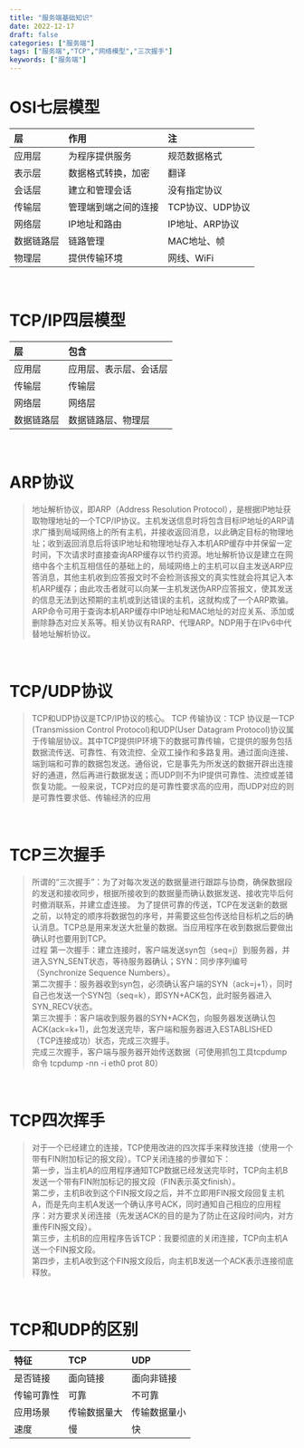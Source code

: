 ```yaml
---
title: "服务端基础知识"
date: 2022-12-17
draft: false
categories: ["服务端"]
tags: ["服务端","TCP","网络模型","三次握手"]
keywords: ["服务端"]
---
```


# OSI七层模型

|层|作用|注
|:--|:--|:--|
|应用层 |为程序提供服务|规范数据格式|
|表示层 |数据格式转换，加密|翻译|
|会话层 |建立和管理会话|没有指定协议|
|传输层 |管理端到端之间的连接|TCP协议、UDP协议|
|网络层 |IP地址和路由|IP地址、ARP协议|
|数据链路层 |链路管理|MAC地址、帧|
|物理层 |提供传输环境|网线、WiFi|

<br>

# TCP/IP四层模型
|层|包含
|:--|:--|
|应用层 |应用层、表示层、会话层|
|传输层 |传输层|
|网络层 |网络层|
|数据链路层 |数据链路层、物理层|
<br>

# ARP协议
> 地址解析协议，即ARP（Address Resolution Protocol），是根据IP地址获取物理地址的一个TCP/IP协议。主机发送信息时将包含目标IP地址的ARP请求广播到局域网络上的所有主机，并接收返回消息，以此确定目标的物理地址；收到返回消息后将该IP地址和物理地址存入本机ARP缓存中并保留一定时间，下次请求时直接查询ARP缓存以节约资源。地址解析协议是建立在网络中各个主机互相信任的基础上的，局域网络上的主机可以自主发送ARP应答消息，其他主机收到应答报文时不会检测该报文的真实性就会将其记入本机ARP缓存；由此攻击者就可以向某一主机发送伪ARP应答报文，使其发送的信息无法到达预期的主机或到达错误的主机，这就构成了一个ARP欺骗。ARP命令可用于查询本机ARP缓存中IP地址和MAC地址的对应关系、添加或删除静态对应关系等。相关协议有RARP、代理ARP。NDP用于在IPv6中代替地址解析协议。

<br>

# TCP/UDP协议
>TCP和UDP协议是TCP/IP协议的核心。 TCP 传输协议：TCP 协议是一TCP (Transmission Control Protocol)和UDP(User Datagram Protocol)协议属于传输层协议。其中TCP提供IP环境下的数据可靠传输，它提供的服务包括数据流传送、可靠性、有效流控、全双工操作和多路复用。通过面向连接、端到端和可靠的数据包发送。通俗说，它是事先为所发送的数据开辟出连接好的通道，然后再进行数据发送；而UDP则不为IP提供可靠性、流控或差错恢复功能。一般来说，TCP对应的是可靠性要求高的应用，而UDP对应的则是可靠性要求低、传输经济的应用

<br>

# TCP三次握手
>所谓的“三次握手”：为了对每次发送的数据量进行跟踪与协商，确保数据段的发送和接收同步，根据所接收到的数据量而确认数据发送、接收完毕后何时撤消联系，并建立虚连接。 
>为了提供可靠的传送，TCP在发送新的数据之前，以特定的顺序将数据包的序号，并需要这些包传送给目标机之后的确认消息。TCP总是用来发送大批量的数据。当应用程序在收到数据后要做出确认时也要用到TCP。<br>
>过程
>第一次握手：建立连接时，客户端发送syn包（seq=j）到服务器，并进入SYN_SENT状态，等待服务器确认；SYN：同步序列编号（Synchronize Sequence Numbers）。<br>
>第二次握手：服务器收到syn包，必须确认客户端的SYN（ack=j+1），同时自己也发送一个SYN包（seq=k），即SYN+ACK包，此时服务器进入SYN_RECV状态。<br>
>第三次握手：客户端收到服务器的SYN+ACK包，向服务器发送确认包ACK(ack=k+1)，此包发送完毕，客户端和服务器进入ESTABLISHED（TCP连接成功）状态，完成三次握手。<br>
>完成三次握手，客户端与服务器开始传送数据（可使用抓包工具tcpdump 命令 tcpdump -nn -i eth0 prot 80）

<br>

# TCP四次挥手
>对于一个已经建立的连接，TCP使用改进的四次挥手来释放连接（使用一个带有FIN附加标记的报文段）。TCP关闭连接的步骤如下： <br>
>第一步，当主机A的应用程序通知TCP数据已经发送完毕时，TCP向主机B发送一个带有FIN附加标记的报文段（FIN表示英文finish）。 <br>
>第二步，主机B收到这个FIN报文段之后，并不立即用FIN报文段回复主机A，而是先向主机A发送一个确认序号ACK，同时通知自己相应的应用程序：对方要求关闭连接（先发送ACK的目的是为了防止在这段时间内，对方重传FIN报文段）。<br>
>第三步，主机B的应用程序告诉TCP：我要彻底的关闭连接，TCP向主机A送一个FIN报文段。<br>
>第四步，主机A收到这个FIN报文段后，向主机B发送一个ACK表示连接彻底释放。<br>

<br>

# TCP和UDP的区别
|特征|TCP|UDP
|:--|:--|:--|
|是否链接 |面向链接|面向非链接|
|传输可靠性 |可靠|不可靠|
|应用场景 |传输数据量大|传输数据量小|
|速度 |慢|快|
<br>